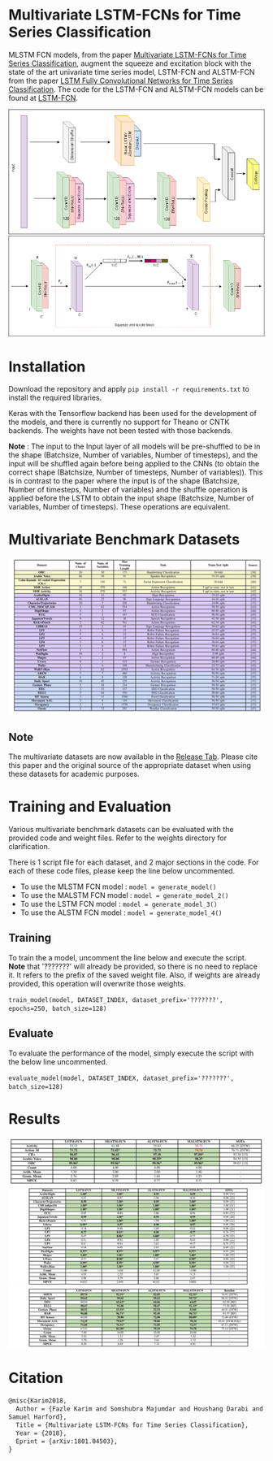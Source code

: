 # Multivariate LSTM-FCNs for Time Series Classification
MLSTM FCN models, from the paper [Multivariate LSTM-FCNs for Time Series Classification](https://arxiv.org/abs/1801.04503),
augment the squeeze and excitation block with the state of the art univariate time series model, LSTM-FCN and ALSTM-FCN from the paper [LSTM Fully Convolutional Networks for Time Series Classification](https://arxiv.org/abs/1709.05206). The code for the LSTM-FCN and ALSTM-FCN models can be found at [LSTM-FCN](https://github.com/houshd/LSTM-FCN).

![](assets/mlstm-fcm-a8f20f84.png)
![](assets/mlstm-fcm-ec5462a2.png)

# Installation
Download the repository and apply `pip install -r requirements.txt` to install the required libraries.

Keras with the Tensorflow backend has been used for the development of the models, and there is currently no support for Theano or CNTK backends. The weights have not been tested with those backends.

**Note** : The input to the Input layer of all models will be pre-shuffled to be in the shape (Batchsize, Number of variables, Number of timesteps), and the input will be shuffled again before being applied to the CNNs (to obtain the correct shape (Batchsize, Number of timesteps, Number of variables)). This is in contrast to the paper where the input is of the shape (Batchsize, Number of timesteps, Number of variables) and the shuffle operation is applied before the LSTM to obtain the input shape (Batchsize, Number of variables, Number of timesteps). These operations are equivalent.

# Multivariate Benchmark Datasets
![](assets/mlstm-fcm-3f2b7c1e.png)

## Note
The multivariate datasets are now available in the [Release Tab](https://github.com/titu1994/MLSTM-FCN/releases).
Please cite this paper and the original source of the appropriate dataset when using these datasets for academic purposes.

# Training and Evaluation
Various multivariate benchmark datasets can be evaluated with the provided code and weight files. Refer to the weights directory for clarification.

There is 1 script file for each dataset, and 2 major sections in the code. For each of these code files, please keep the line below uncommented.

- To use the MLSTM FCN model : `model = generate_model()`
- To use the MALSTM FCN model : `model = generate_model_2()`
- To use the LSTM FCN model : `model = generate_model_3()`
- To use the ALSTM FCN model : `model = generate_model_4()`

## Training
To train the a model, uncomment the line below and execute the script. **Note** that '???????' will already be provided, so there is no need to replace it. It refers to the prefix of the saved weight file. Also, if weights are already provided, this operation will overwrite those weights.

`train_model(model, DATASET_INDEX, dataset_prefix='???????', epochs=250, batch_size=128)`

## Evaluate
To evaluate the performance of the model, simply execute the script with the below line uncommented.

`evaluate_model(model, DATASET_INDEX, dataset_prefix='???????', batch_size=128)`

# Results
![](assets/mlstm-fcm-3af6122f.png)
![](assets/mlstm-fcm-3c0dcba9.png)
![](assets/mlstm-fcm-19aaf6ae.png)

# Citation
```
@misc{Karim2018,
  Author = {Fazle Karim and Somshubra Majumdar and Houshang Darabi and Samuel Harford},
  Title = {Multivariate LSTM-FCNs for Time Series Classification},
  Year = {2018},
  Eprint = {arXiv:1801.04503},
}
```
